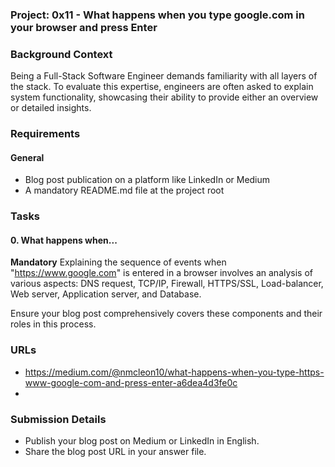 ### Project: 0x11 - What happens when you type google.com in your browser and press Enter

### Background Context
Being a Full-Stack Software Engineer demands familiarity with all layers of the stack. To evaluate this expertise, engineers are often asked to explain system functionality, showcasing their ability to provide either an overview or detailed insights.

### Requirements
#### General
- Blog post publication on a platform like LinkedIn or Medium
- A mandatory README.md file at the project root

### Tasks
#### 0. What happens when...
**Mandatory**
Explaining the sequence of events when "https://www.google.com" is entered in a browser involves an analysis of various aspects: DNS request, TCP/IP, Firewall, HTTPS/SSL, Load-balancer, Web server, Application server, and Database. 

Ensure your blog post comprehensively covers these components and their roles in this process.

### URLs
- https://medium.com/@nmcleon10/what-happens-when-you-type-https-www-google-com-and-press-enter-a6dea4d3fe0c
- 
### Submission Details
- Publish your blog post on Medium or LinkedIn in English.
- Share the blog post URL in your answer file.
